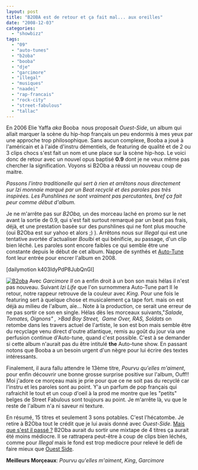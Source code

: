 ```yaml
---
layout: post
title: "B2OBA est de retour et ça fait mal... aux oreilles"
date: "2008-12-03"
categories: 
  - "showbizz"
tags: 
  - "09"
  - "auto-tunes"
  - "b2oba"
  - "booba"
  - "dje"
  - "garcimore"
  - "illegal"
  - "musiques"
  - "naadei"
  - "rap-francais"
  - "rock-city"
  - "street-fabulous"
  - "tallac"
---
```


En 2006 Elie Yaffa _aka_ Booba  nous proposait _Ouest-Side_, un album qui allait marquer la scène du hip-hop français un peu endormis à mes yeux par une approche trop philosophique. Sans aucun complexe, Booba a joué à l'américain et à l'aide d'instru démentiels, de featuring de qualité et de 2 ou 3 clips chocs s'est fait un nom et une place sur la scène hip-hop. Le voici donc de retour avec un nouvel opus baptisé **0.9** dont je ne veux même pas chercher la signification. Voyons si B2Oba a réussi un nouveau coup de maitre.

_Passons l'intro traditionelle qui sert à rien et arrêtons nous directement sur _Izi monnaie_ marqué par _un Beat recyclé et des paroles pas très inspirées. Les Punshlines ne sont vraiment pas percutantes, bref ça fait peur comme début d'album.__

  

Je ne m'arrête pas sur _B2Oba,_ un des morceau laché en promo sur le net avant la sortie de 0.9, qui s'est fait surtout remarqué par un beat pas frais, déjà, et une prestation basée sur des punshlines qui ne font plus mouche (oui B2Oba est sur yahoo et alors ;) ). Arrêtons nous sur _Illegal_ qui est une tentative avortée d'actualiser _Boulbi_ et qui bénificie, au passage, d'un clip bien léché. Les paroles sont encore faibles ce qui semble être une constante depuis le début de cet album. Nappe de synthés et [Auto-Tune](http://nyamsprod.com/blog/2008/11/26/vocoder-talkbox-autotunes/ "L'Auto-Tune c'est le mal") font leur entrée pour encrer l'album en 2008.

\[dailymotion k403IdyPdP8JubQnGI\]

[![B2oba](images/b2oba09-review-300x300.jpg)](http://www.nyamsprod.com/blog/wp-content/uploads/2008/12/b2oba09-review.jpg "b2oba") Avec _Garcimore II_ on a enfin droit à un bon son mais hélas il n'est pas nouveau. Suivant _Izi Life_ que l'on surnommera Auto-Tune part II le retour, notre rappeur retrouve de la couleur avec _King_. Pour une fois le featuring sert à quelque chose et musicalement ça tape fort. mais on est déjà au milieu de l'album, aïe... Note à la production, ce serait une erreur de ne pas sortir ce son en single. Hélas dès les morceaux suivants,"_Salade, Tomates, Oignons" , >Bad Boy Street,  Game Over, RAS, Soldats_ on retombe dans les travers actuel de l'artiste, le son est bon mais semble être du recyclage venu direct d'outre atlantique, remis au goût du jour via une perfusion continue d'Auto-tune, quand c'est possible. C'est à se demander si cette album n'aurait pas du être intitulé **the** Auto-tune show. En passant notons que Booba a un besoin urgent d'un nègre pour lui écrire des textes intéressants.

Finalement, il aura fallu attendre le 13ème titre, _Pourvu qu'elles m'aiment_, pour enfin découvrir une bonne grosse surprise positive sur l'album, Ouff!! Moi j'adore ce morçeau mais je prie pour que ce ne soit pas du recyclé car l'instru et les paroles sont au point. Y'a un parfum de pop français qui rafraichit le tout et un coup d'oeil à la prod me montre que les "petits" belges de Street Fabulous sont toujours au point. Je m'arrête là, vu que le reste de l'album n'a ni saveur ni texture.

En résumé, 15 titres et seulement 3 sons potables. C'est l'hécatombe. Je retire à B2Oba tout le crédit que je lui avais donné avec _Ouest-Side_. [Mais que s'est il passé ?](http://www.booska-p.com/video-rap-booba-itw-0-9-part1-v489.html "Interview exclusive de Bo2ba sur le site Booska-p") B2Oba aurait du sortir une mixtape de 4 titres ça aurait été moins médiocre. Il se rattrapera peut-être à coup de clips bien léchés, comme pour _Illegal_ mais le fond est trop mediocre pour relevé le défi de faire mieux que [Ouest Side](http://www.deezer.com/#music/album/3906 "Ouest Side sur Deezer").

**Meilleurs Morçeaux**: _Pourvu qu'elles m'aiment_, _King_, _Garcimore_
